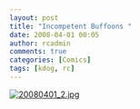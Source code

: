 ```yaml
---
layout: post
title: "Incompetent Buffoons "
date: 2008-04-01 00:05
author: rcadmin
comments: true
categories: [Comics]
tags: [kdog, rc]
---
```

<a href="http://bitsmack.com/wp/2008/04/01/incompetent-buffoons/"><img src='http://bitsmack.com/wp/wp-content/uploads/2008/03/20080401_2.jpg' alt='20080401_2.jpg' /></a>
